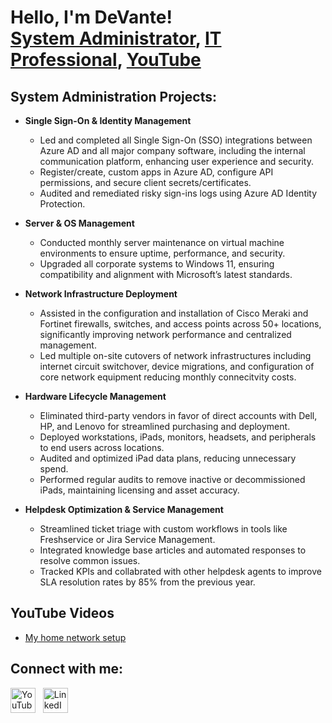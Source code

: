 <h1>Hello, I'm DeVante! <br/><a href="https://github.com/DeVante-IT">System Administrator</a>, <a href="https://www.linkedin.com/in/devante-thomas-66b6a318a">IT Professional</a>, <a href="https://www.youtube.com/@littlelatetech6298">YouTube</a></h1>

<h2> System Administration Projects:</h2>

- __Single Sign-On & Identity Management__

   - Led and completed all Single Sign-On (SSO) integrations between Azure AD and all major company software, including the internal communication platform, enhancing user experience and security.
   - Register/create, custom apps in Azure AD, configure API permissions, and secure client secrets/certificates.
   - Audited and remediated risky sign-ins logs using Azure AD Identity Protection.
- <b>Server & OS Management</b>
  - Conducted monthly server maintenance on virtual machine environments to ensure uptime, performance, and security.
  - Upgraded all corporate systems to Windows 11, ensuring compatibility and alignment with Microsoft’s latest standards.
- <b>Network Infrastructure Deployment</b>
  - Assisted in the configuration and installation of Cisco Meraki and Fortinet firewalls, switches, and access points across 50+ locations, significantly improving network performance and centralized management.
  - Led multiple on-site cutovers of network infrastructures including internet circuit switchover, device migrations, and configuration of core network equipment reducing monthly connecitvity costs.
- <b>Hardware Lifecycle Management</b>
  - Eliminated third-party vendors in favor of direct accounts with Dell, HP, and Lenovo for streamlined purchasing and deployment.
  - Deployed workstations, iPads, monitors, headsets, and peripherals to end users across locations.
  - Audited and optimized iPad data plans, reducing unnecessary spend.
  - Performed regular audits to remove inactive or decommissioned iPads, maintaining licensing and asset accuracy.
- <b>Helpdesk Optimization & Service Management</b>
  - Streamlined ticket triage with custom workflows in tools like Freshservice or Jira Service Management.
  - Integrated knowledge base articles and automated responses to resolve common issues.
  - Tracked KPIs and collabrated with other helpdesk agents to improve SLA resolution rates by 85% from the previous year.

<h2>YouTube Videos</h2>

- [My home network setup](https://www.youtube.com/watch?v=vVUrx2jMGc8)

<h2>  Connect with me:</h2>


[<img src="https://upload.wikimedia.org/wikipedia/commons/0/09/YouTube_full-color_icon_%282017%29.svg" alt="YouTube" width="40"/>](https://www.youtube.com/@littlelatetech6298)
&nbsp;
[<img src="https://cdn.jsdelivr.net/gh/devicons/devicon/icons/linkedin/linkedin-original.svg" alt="LinkedIn" width="40"/>](https://www.linkedin.com/in/devante-thomas-66b6a318a)






[youtube]: [(https://www.youtube.com/@littlelatetech6298)]
[linkedin]: www.linkedin.com/in/devante-thomas-66b6a318a

<!--
**joshmadakor1/joshmadakor1** is a ✨ _special_ ✨ repository because its `README.md` (this file) appears on your GitHub profile.

Here are some ideas to get you started:

- 🔭 I’m currently working on ...
- 🌱 I’m currently learning ...
- 👯 I’m looking to collaborate on ...
- 🤔 I’m looking for help with ...
- 💬 Ask me about ...
- 📫 How to reach me: ...
- 😄 Pronouns: ...
- ⚡ Fun fact: ...
-->
